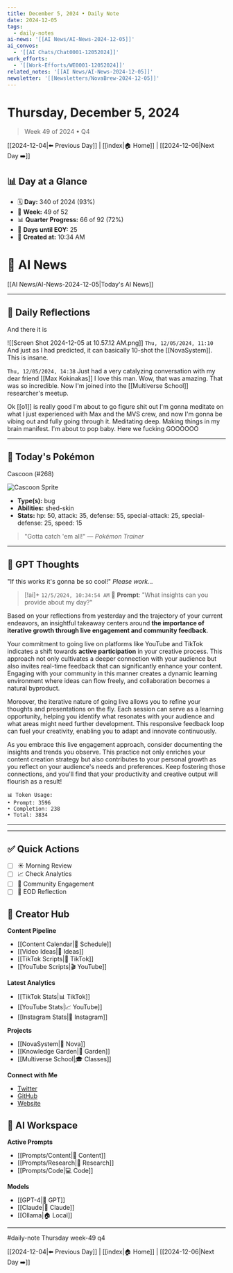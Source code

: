 ```yaml
---
title: December 5, 2024 • Daily Note
date: 2024-12-05
tags:
  - daily-notes
ai-news: '[[AI News/AI-News-2024-12-05]]'
ai_convos:
  - '[[AI Chats/Chat0001-12052024]]'
work_efforts:
  - '[[Work-Efforts/WE0001-12052024]]'
related_notes: '[[AI News/AI-News-2024-12-05]]'
newsletter: '[[Newsletters/NovaBrew-2024-12-05]]'
---
```

# Thursday, December 5, 2024
> Week 49 of 2024 • Q4

[[2024-12-04|⬅️ Previous Day]] | [[index|🏠 Home]] | [[2024-12-06|Next Day ➡️]]

## 📊 Day at a Glance
- 🗓️ **Day:** 340 of 2024 (93%)
- 📅 **Week:** 49 of 52
- 📊 **Quarter Progress:** 66 of 92 (72%)
- 🎯 **Days until EOY:** 25
- 🔄 **Created at:** 10:34 AM


# 📰 AI News
[[AI News/AI-News-2024-12-05|Today's AI News]]

---

## 📝 Daily Reflections


And there it is

![[Screen Shot 2024-12-05 at 10.57.12 AM.png]]
`Thu, 12/05/2024, 11:10`
And just as I had predicted, it can basically 10-shot the [[NovaSystem]].
This is insane.

`Thu, 12/05/2024, 14:38`
Just had a very catalyzing conversation with my dear friend [[Max Kokinakas]]
I love this man. Wow, that was amazing. That was so incredible.
Now I'm joined into the [[Multiverse School]] researcher's meetup.

Ok [[o1]] is really good I'm about to go figure shit out I'm gonna meditate on what I just experienced with Max and the MVS crew, and now I'm gonna be vibing out and fully going through it. Meditating deep. Making things in my brain manifest. I'm about to pop baby. Here we fucking GOOOOOO






---



## 🐾 Today's Pokémon

Cascoon (#268)

![Cascoon Sprite](https://raw.githubusercontent.com/PokeAPI/sprites/master/sprites/pokemon/268.png)

- **Type(s):** bug
- **Abilities:** shed-skin
- **Stats:** hp: 50, attack: 35, defense: 55, special-attack: 25, special-defense: 25, speed: 15

> "Gotta catch 'em all!" — *Pokémon Trainer*
    

---

## 🤖 GPT Thoughts

"If this works it's gonna be so cool!"
*Please work...*


> [!ai]+ `12/5/2024, 10:34:54 AM`
> 💭 **Prompt**: "What insights can you provide about my day?"

Based on your reflections from yesterday and the trajectory of your current endeavors, an insightful takeaway centers around **the importance of iterative growth through live engagement and community feedback**.

Your commitment to going live on platforms like YouTube and TikTok indicates a shift towards **active participation** in your creative process. This approach not only cultivates a deeper connection with your audience but also invites real-time feedback that can significantly enhance your content. Engaging with your community in this manner creates a dynamic learning environment where ideas can flow freely, and collaboration becomes a natural byproduct.

Moreover, the iterative nature of going live allows you to refine your thoughts and presentations on the fly. Each session can serve as a learning opportunity, helping you identify what resonates with your audience and what areas might need further development. This responsive feedback loop can fuel your creativity, enabling you to adapt and innovate continuously.

As you embrace this live engagement approach, consider documenting the insights and trends you observe. This practice not only enriches your content creation strategy but also contributes to your personal growth as you reflect on your audience's needs and preferences. Keep fostering those connections, and you'll find that your productivity and creative output will flourish as a result!

```stats
📊 Token Usage:
• Prompt: 3596
• Completion: 238
• Total: 3834
```
---



---

## ✅ Quick Actions
- [ ] ☀️ Morning Review
- [ ] 📈 Check Analytics
- [ ] 🤝 Community Engagement
- [ ] 🌙 EOD Reflection

## 📱 Creator Hub
**Content Pipeline**
- [[Content Calendar|📅 Schedule]]
- [[Video Ideas|🎥 Ideas]]
- [[TikTok Scripts|📝 TikTok]]
- [[YouTube Scripts|🎬 YouTube]]

**Latest Analytics**
- [[TikTok Stats|📊 TikTok]]
- [[YouTube Stats|📈 YouTube]]
- [[Instagram Stats|📸 Instagram]]

**Projects**
- [[NovaSystem|🤖 Nova]]
- [[Knowledge Garden|🌳 Garden]]
- [[Multiverse School|🎓 Classes]]

**Connect with Me**
- [Twitter](https://twitter.com/yourusername)
- [GitHub](https://github.com/yourusername)
- [Website](https://yourwebsite.com)

## 🤖 AI Workspace
**Active Prompts**
- [[Prompts/Content|📝 Content]]
- [[Prompts/Research|🔬 Research]]
- [[Prompts/Code|💻 Code]]

**Models**
- [[GPT-4|💬 GPT]]
- [[Claude|🧠 Claude]]
- [[Ollama|🏠 Local]]

---

#daily-note  Thursday week-49 q4

[[2024-12-04|⬅️ Previous Day]] | [[index|🏠 Home]] | [[2024-12-06|Next Day ➡️]]
